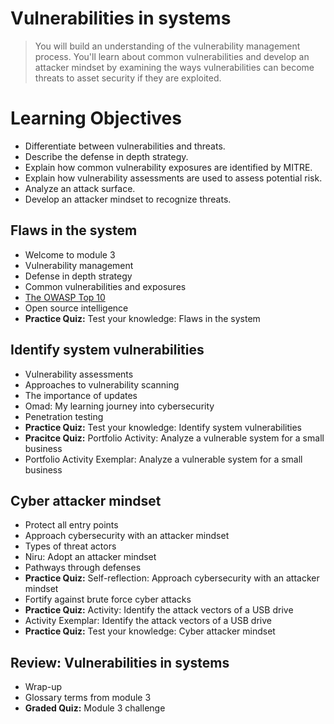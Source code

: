 # Vulnerabilities in systems
> You will build an understanding of the vulnerability management process. You'll learn about common vulnerabilities and develop an attacker mindset by examining the ways vulnerabilities can become threats to asset security if they are exploited.
# Learning Objectives
- Differentiate between vulnerabilities and threats.
- Describe the defense in depth strategy.
- Explain how common vulnerability exposures are identified by MITRE.
- Explain how vulnerability assessments are used to assess potential risk.
- Analyze an attack surface.
- Develop an attacker mindset to recognize threats.

## Flaws in the system
- Welcome to module 3
- Vulnerability management
- Defense in depth strategy
- Common vulnerabilities and exposures
- [The OWASP Top 10](https://github.com/KailaniBailey/Google-Cybersecurity-Professional-Certificate/tree/main/Course%205:%20Assets,%20Threats,%20and%20Vulnerabilities/Week%203:%20Vulnerabilities%20in%20systems/The%20OWASP%20Top%2010)
- Open source intelligence
- **Practice Quiz:** Test your knowledge: Flaws in the system
## Identify system vulnerabilities
- Vulnerability assessments
- Approaches to vulnerability scanning
- The importance of updates
- Omad: My learning journey into cybersecurity
- Penetration testing
- **Practice Quiz:** Test your knowledge: Identify system vulnerabilities
- **Pracitce Quiz:** Portfolio Activity: Analyze a vulnerable system for a small business
- Portfolio Activity Exemplar: Analyze a vulnerable system for a small business
## Cyber attacker mindset
- Protect all entry points
- Approach cybersecurity with an attacker mindset
- Types of threat actors
- Niru: Adopt an attacker mindset
- Pathways through defenses
- **Practice Quiz:** Self-reflection: Approach cybersecurity with an attacker mindset
- Fortify against brute force cyber attacks
- **Practice Quiz:** Activity: Identify the attack vectors of a USB drive
- Activity Exemplar: Identify the attack vectors of a USB drive
- **Practice Quiz:** Test your knowledge: Cyber attacker mindset
## Review: Vulnerabilities in systems
- Wrap-up
- Glossary terms from module 3
- **Graded Quiz:** Module 3 challenge

